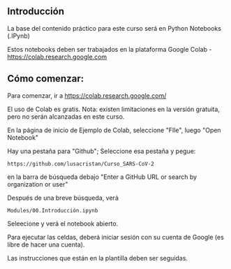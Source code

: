 ## Introducción

La base del contenido práctico para este curso será en Python Notebooks (.IPynb)

Estos notebooks deben ser trabajados en la plataforma Google Colab - https://colab.research.google.com 


## Cómo comenzar: 

Para comenzar, ir a https://colab.research.google.com/ 

El uso de Colab es gratis. Nota: existen limitaciones en la versión gratuita, pero no serán alcanzadas en este curso.

En la página de inicio de Ejemplo de Colab, seleccione "FIle", luego "Open Notebook"

Hay una pestaña para "Github"; Seleccione esa pestaña y pegue: 
```
https://github.com/lusacristan/Curso_SARS-CoV-2
```
en la barra de búsqueda debajo "Enter a GitHub URL or search by organization or user" 

Después de una breve búsqueda, verá
```
Modules/00.Introducción.ipynb
```
Seleecione y verá el notebook abierto.

Para ejecutar las celdas, deberá iniciar sesión con su cuenta de Google (es libre de hacer una cuenta).

Las instrucciones que están en la plantilla deben ser seguidas.
